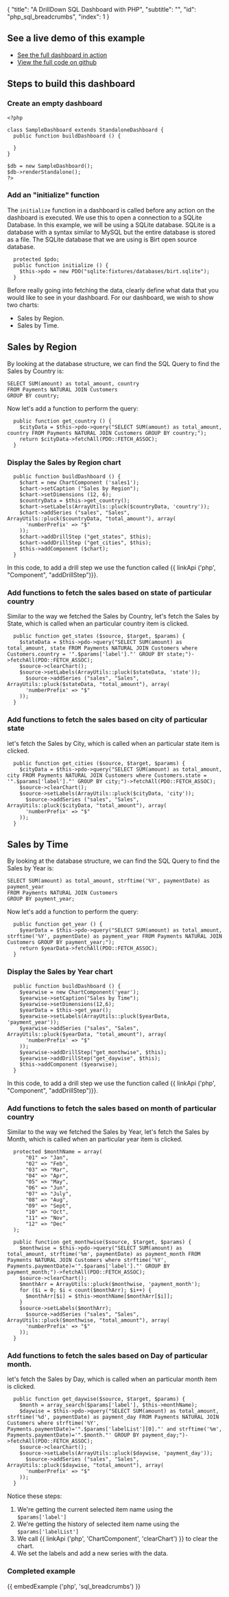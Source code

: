 <meta>
{
  "title": "A DrillDown SQL Dashboard with PHP",
  "subtitle": "",
  "id": "php_sql_breadcrumbs",
  "index": 1
}
</meta>

## See a live demo of this example

* [See the full dashboard in action](http://examples.razorflow.com/dashboard/php/examples/sql_breadcrumbs)
* [View the full code on github](https://github.com/RazorFlow/examples/blob/master/src/php/examples/sql_breadcrumbs.php)

## Steps to build this dashboard

### Create an empty dashboard

~~~
<?php

class SampleDashboard extends StandaloneDashboard {
  public function buildDashboard () {

  }
}

$db = new SampleDashboard();
$db->renderStandalone();
?>
~~~

### Add an "initialize" function

The `initialize` function in a dashboard is called before any action on the dashboard is executed. We use this to open a connection to a SQLite Database. In this example, we will be using a SQLite database. SQLite is a database with a syntax similar to MySQL but the entire database is stored as a file. The SQLite database that we are using is Birt open source database.

~~~
  protected $pdo;
  public function initialize () {
    $this->pdo = new PDO("sqlite:fixtures/databases/birt.sqlite");
  }
~~~

Before really going into fetching the data, clearly define what data that you would like to see in your dashboard. For our dashboard, we wish to show two charts:

* Sales by Region.
* Sales by Time.

## Sales by Region

By looking at the database structure, we can find the SQL Query to find the Sales by Country is:

~~~
SELECT SUM(amount) as total_amount, country
FROM Payments NATURAL JOIN Customers
GROUP BY country;
~~~

Now let's add a function to perform the query:

~~~
  public function get_country () {
    $cityData = $this->pdo->query("SELECT SUM(amount) as total_amount, country FROM Payments NATURAL JOIN Customers GROUP BY country;");
    return $cityData->fetchAll(PDO::FETCH_ASSOC);
  }
~~~

### Display the Sales by Region chart

~~~
  public function buildDashboard () {
    $chart = new ChartComponent ('sales1');
    $chart->setCaption ("Sales by Region");
    $chart->setDimensions (12, 6);
    $countryData = $this->get_country();
    $chart->setLabels(ArrayUtils::pluck($countryData, 'country'));
    $chart->addSeries ("sales", "Sales", ArrayUtils::pluck($countryData, "total_amount"), array(
      'numberPrefix' => "$"
    ));
    $chart->addDrillStep ("get_states", $this);
    $chart->addDrillStep ("get_cities", $this);
    $this->addComponent ($chart);
  }
~~~

In this code, to add a drill step we use the function called {{ linkApi ('php', "Component", "addDrillStep")}}.

### Add functions to fetch the sales based on state of particular country

Similar to the way we fetched the Sales by Country, let's fetch the Sales by State, which is called when an particular country item is clicked.

~~~
  public function get_states ($source, $target, $params) {
    $stateData = $this->pdo->query("SELECT SUM(amount) as total_amount, state FROM Payments NATURAL JOIN Customers where Customers.country = '".$params['label']."' GROUP BY state;")->fetchAll(PDO::FETCH_ASSOC);
    $source->clearChart();
    $source->setLabels(ArrayUtils::pluck($stateData, 'state'));
      $source->addSeries ("sales", "Sales", ArrayUtils::pluck($stateData, "total_amount"), array(
      'numberPrefix' => "$"
    ));
  }
~~~

### Add functions to fetch the sales based on city of particular state

let's fetch the Sales by City, which is called when an particular state item is clicked.

~~~
  public function get_cities ($source, $target, $params) {
    $cityData = $this->pdo->query("SELECT SUM(amount) as total_amount, city FROM Payments NATURAL JOIN Customers where Customers.state = '".$params['label']."' GROUP BY city;")->fetchAll(PDO::FETCH_ASSOC);
    $source->clearChart();
    $source->setLabels(ArrayUtils::pluck($cityData, 'city'));
      $source->addSeries ("sales", "Sales", ArrayUtils::pluck($cityData, "total_amount"), array(
      'numberPrefix' => "$"
    ));
  }
~~~

## Sales by Time

By looking at the database structure, we can find the SQL Query to find the Sales by Year is:

~~~
SELECT SUM(amount) as total_amount, strftime('%Y', paymentDate) as payment_year
FROM Payments NATURAL JOIN Customers
GROUP BY payment_year;
~~~

Now let's add a function to perform the query:

~~~
  public function get_year () {
    $yearData = $this->pdo->query("SELECT SUM(amount) as total_amount, strftime('%Y', paymentDate) as payment_year FROM Payments NATURAL JOIN Customers GROUP BY payment_year;");
    return $yearData->fetchAll(PDO::FETCH_ASSOC);
  }
~~~

### Display the Sales by Year chart

~~~
  public function buildDashboard () {
    $yearwise = new ChartComponent('year');
    $yearwise->setCaption("Sales by Time");
    $yearwise->setDimensions(12,6);
    $yearData = $this->get_year();
    $yearwise->setLabels(ArrayUtils::pluck($yearData, 'payment_year'));
    $yearwise->addSeries ("sales", "Sales", ArrayUtils::pluck($yearData, "total_amount"), array(
      'numberPrefix' => "$"
    ));
    $yearwise->addDrillStep("get_monthwise", $this);
    $yearwise->addDrillStep("get_daywise", $this);
    $this->addComponent ($yearwise);
  }
~~~

In this code, to add a drill step we use the function called {{ linkApi ('php', "Component", "addDrillStep")}}.

### Add functions to fetch the sales based on month of particular country

Similar to the way we fetched the Sales by Year, let's fetch the Sales by Month, which is called when an particular year item is clicked.

~~~
  protected $monthName = array(
      "01" => "Jan",
      "02" => "Feb",
      "03" => "Mar",
      "04" => "Apr",
      "05" => "May",
      "06" => "Jun",
      "07" => "July",
      "08" => "Aug",
      "09" => "Sept",
      "10" => "Oct",
      "11" => "Nov",
      "12" => "Dec"
  );

  public function get_monthwise($source, $target, $params) {
    $monthwise = $this->pdo->query("SELECT SUM(amount) as total_amount, strftime('%m', paymentDate) as payment_month FROM Payments NATURAL JOIN Customers where strftime('%Y', Payments.paymentDate)='".$params['label']."' GROUP BY payment_month;")->fetchAll(PDO::FETCH_ASSOC);
    $source->clearChart();
    $monthArr = ArrayUtils::pluck($monthwise, 'payment_month');
    for ($i = 0; $i < count($monthArr); $i++) {
      $monthArr[$i] = $this->monthName[$monthArr[$i]];
    }
    $source->setLabels($monthArr);
      $source->addSeries ("sales", "Sales", ArrayUtils::pluck($monthwise, "total_amount"), array(
      'numberPrefix' => "$"
    ));
  }
~~~

### Add functions to fetch the sales based on Day of particular month.

let's fetch the Sales by Day, which is called when an particular month item is clicked.

~~~
  public function get_daywise($source, $target, $params) {
    $month = array_search($params['label'], $this->monthName);
    $daywise = $this->pdo->query("SELECT SUM(amount) as total_amount, strftime('%d', paymentDate) as payment_day FROM Payments NATURAL JOIN Customers where strftime('%Y', Payments.paymentDate)='".$params['labelList'][0]."' and strftime('%m', Payments.paymentDate)='".$month."' GROUP BY payment_day;")->fetchAll(PDO::FETCH_ASSOC);
    $source->clearChart();
    $source->setLabels(ArrayUtils::pluck($daywise, 'payment_day'));
      $source->addSeries ("sales", "Sales", ArrayUtils::pluck($daywise, "total_amount"), array(
      'numberPrefix' => "$"
    ));
  }
~~~

Notice these steps:

1. We're getting the current selected item name using the `$params['label']`
2. We're getting the history of selected item name using the `$params['labelList']`
3. We call {{ linkApi ('php', 'ChartComponent', 'clearChart') }} to clear the chart.
4. We set the labels and add a new series with the data.


### Completed example

{{ embedExample ('php', 'sql_breadcrumbs') }}